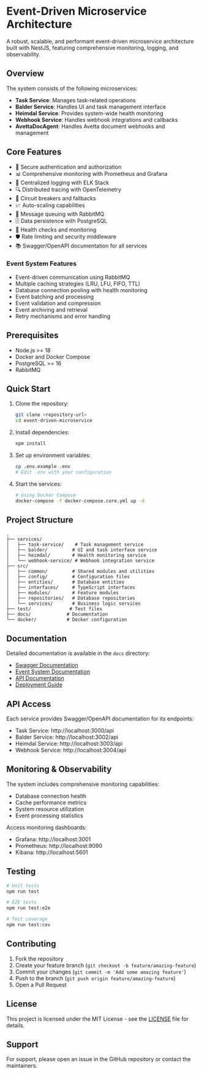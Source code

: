 # Event-Driven Microservice Architecture

A robust, scalable, and performant event-driven microservice architecture built with NestJS, featuring comprehensive monitoring, logging, and observability.

## Overview

The system consists of the following microservices:

- **Task Service**: Manages task-related operations
- **Balder Service**: Handles UI and task management interface
- **Heimdal Service**: Provides system-wide health monitoring
- **Webhook Service**: Handles webhook integrations and callbacks
- **AvettaDocAgent**: Handles Avetta document webhooks and management

## Core Features

- 🔐 Secure authentication and authorization
- 📊 Comprehensive monitoring with Prometheus and Grafana
- 📝 Centralized logging with ELK Stack
- 🔍 Distributed tracing with OpenTelemetry
- 🚦 Circuit breakers and fallbacks
- 📈 Auto-scaling capabilities
- 🔄 Message queuing with RabbitMQ
- 🗄️ Data persistence with PostgreSQL
- 🎯 Health checks and monitoring
- 🛡️ Rate limiting and security middleware
- 📚 Swagger/OpenAPI documentation for all services

### Event System Features
- Event-driven communication using RabbitMQ
- Multiple caching strategies (LRU, LFU, FIFO, TTL)
- Database connection pooling with health monitoring
- Event batching and processing
- Event validation and compression
- Event archiving and retrieval
- Retry mechanisms and error handling

## Prerequisites

- Node.js >= 18
- Docker and Docker Compose
- PostgreSQL >= 16
- RabbitMQ

## Quick Start

1. Clone the repository:
   ```bash
   git clone <repository-url>
   cd event-driven-microservice
   ```

2. Install dependencies:
   ```bash
   npm install
   ```

3. Set up environment variables:
   ```bash
   cp .env.example .env
   # Edit .env with your configuration
   ```

4. Start the services:
   ```bash
   # Using Docker Compose
   docker-compose -f docker-compose.core.yml up -d
   ```

## Project Structure

```
.
├── services/
│   ├── task-service/    # Task management service
│   ├── balder/         # UI and task interface service
│   ├── heimdal/        # Health monitoring service
│   └── webhook-service/ # Webhook integration service
├── src/
│   ├── common/         # Shared modules and utilities
│   ├── config/         # Configuration files
│   ├── entities/       # Database entities
│   ├── interfaces/     # TypeScript interfaces
│   ├── modules/        # Feature modules
│   ├── repositories/   # Database repositories
│   └── services/       # Business logic services
├── test/              # Test files
├── docs/             # Documentation
└── docker/           # Docker configuration
```

## Documentation

Detailed documentation is available in the `docs` directory:

- [Swagger Documentation](docs/SWAGGER.md)
- [Event System Documentation](docs/EVENT_SYSTEM.md)
- [API Documentation](docs/API.md)
- [Deployment Guide](docs/DEPLOYMENT.md)

## API Access

Each service provides Swagger/OpenAPI documentation for its endpoints:

- Task Service: http://localhost:3000/api
- Balder Service: http://localhost:3002/api
- Heimdal Service: http://localhost:3003/api
- Webhook Service: http://localhost:3004/api

## Monitoring & Observability

The system includes comprehensive monitoring capabilities:

- Database connection health
- Cache performance metrics
- System resource utilization
- Event processing statistics

Access monitoring dashboards:
- Grafana: http://localhost:3001
- Prometheus: http://localhost:9090
- Kibana: http://localhost:5601

## Testing

```bash
# Unit tests
npm run test

# E2E tests
npm run test:e2e

# Test coverage
npm run test:cov
```

## Contributing

1. Fork the repository
2. Create your feature branch (`git checkout -b feature/amazing-feature`)
3. Commit your changes (`git commit -m 'Add some amazing feature'`)
4. Push to the branch (`git push origin feature/amazing-feature`)
5. Open a Pull Request

## License

This project is licensed under the MIT License - see the [LICENSE](LICENSE) file for details.

## Support

For support, please open an issue in the GitHub repository or contact the maintainers.
